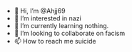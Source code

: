 - 👋 Hi, I’m @Ahjj69
- 👀 I’m interested in nazi
- 🌱 I’m currently learning nothing.
- 💞️ I’m looking to collaborate on facism
- 📫 How to reach me suicide

<!---
Ahjj69/Ahjj69 is a ✨ special ✨ repository because its `README.md` (this file) appears on your GitHub profile.
You can click the Preview link to take a look at your changes.
--->
